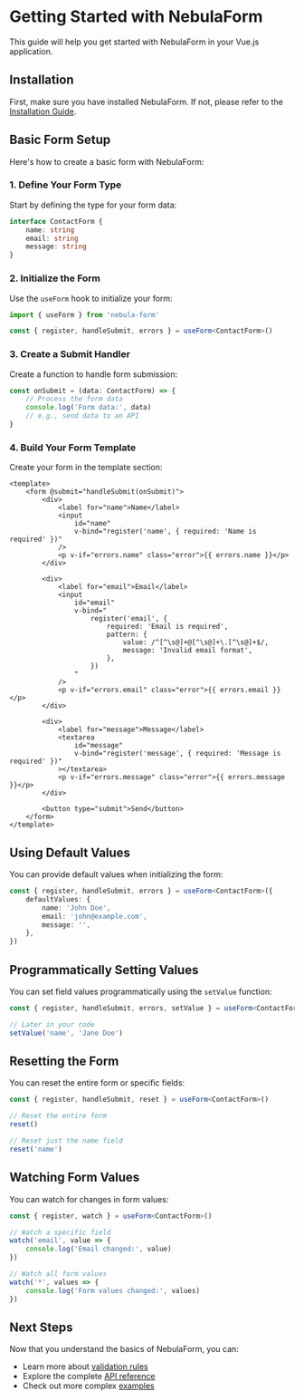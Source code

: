 # Getting Started with NebulaForm

This guide will help you get started with NebulaForm in your Vue.js application.

## Installation

First, make sure you have installed NebulaForm. If not, please refer to the [Installation Guide](./installation.md).

## Basic Form Setup

Here's how to create a basic form with NebulaForm:

### 1. Define Your Form Type

Start by defining the type for your form data:

```typescript
interface ContactForm {
	name: string
	email: string
	message: string
}
```

### 2. Initialize the Form

Use the `useForm` hook to initialize your form:

```typescript
import { useForm } from 'nebula-form'

const { register, handleSubmit, errors } = useForm<ContactForm>()
```

### 3. Create a Submit Handler

Create a function to handle form submission:

```typescript
const onSubmit = (data: ContactForm) => {
	// Process the form data
	console.log('Form data:', data)
	// e.g., send data to an API
}
```

### 4. Build Your Form Template

Create your form in the template section:

```vue
<template>
	<form @submit="handleSubmit(onSubmit)">
		<div>
			<label for="name">Name</label>
			<input
				id="name"
				v-bind="register('name', { required: 'Name is required' })"
			/>
			<p v-if="errors.name" class="error">{{ errors.name }}</p>
		</div>

		<div>
			<label for="email">Email</label>
			<input
				id="email"
				v-bind="
					register('email', {
						required: 'Email is required',
						pattern: {
							value: /^[^\s@]+@[^\s@]+\.[^\s@]+$/,
							message: 'Invalid email format',
						},
					})
				"
			/>
			<p v-if="errors.email" class="error">{{ errors.email }}</p>
		</div>

		<div>
			<label for="message">Message</label>
			<textarea
				id="message"
				v-bind="register('message', { required: 'Message is required' })"
			></textarea>
			<p v-if="errors.message" class="error">{{ errors.message }}</p>
		</div>

		<button type="submit">Send</button>
	</form>
</template>
```

## Using Default Values

You can provide default values when initializing the form:

```typescript
const { register, handleSubmit, errors } = useForm<ContactForm>({
	defaultValues: {
		name: 'John Doe',
		email: 'john@example.com',
		message: '',
	},
})
```

## Programmatically Setting Values

You can set field values programmatically using the `setValue` function:

```typescript
const { register, handleSubmit, errors, setValue } = useForm<ContactForm>()

// Later in your code
setValue('name', 'Jane Doe')
```

## Resetting the Form

You can reset the entire form or specific fields:

```typescript
const { register, handleSubmit, reset } = useForm<ContactForm>()

// Reset the entire form
reset()

// Reset just the name field
reset('name')
```

## Watching Form Values

You can watch for changes in form values:

```typescript
const { register, watch } = useForm<ContactForm>()

// Watch a specific field
watch('email', value => {
	console.log('Email changed:', value)
})

// Watch all form values
watch('*', values => {
	console.log('Form values changed:', values)
})
```

## Next Steps

Now that you understand the basics of NebulaForm, you can:

- Learn more about [validation rules](./validation.md)
- Explore the complete [API reference](./api-reference.md)
- Check out more complex [examples](./examples.md)
